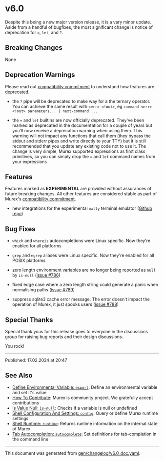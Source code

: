 # v6.0

Despite this being a new major version release, it is a vary minor update. Aside from a handful of bugfixes, the most significant change is notice of deprecation for `=`, `let`, and `?`.

## Breaking Changes

None

## Deprecation Warnings

Please read out [compatibility commitment](https://murex.rocks/compatibility.html) to understand how features are deprecated.

* the `?` pipe will be deprecated to make way for a the ternary operator. You can achieve the same result with `<err> <!out>`, eg `command <err> <!out> parameters... | next-command ...`
  
* the `=` and `let` builtins are now officially deprecated. They've been marked as deprecated in the documentation for a couple of years but you'll now receive a deprecation warning when using them. This warning will not impact any functions that call them (they bypass the stdout and stderr pipes and write directly to your TTY) but it is still recommended that you update any existing code not to use it. The change is very simple, Murex supported expressions as first class primitives, so you can simply drop the `=` and `let` command names from your expressions

## Features

Features marked as **EXPERIMENTAL** are provided without assurances of future breaking changes. All other features are considered stable as part of Murex's [compatibility commitment](https://murex.rocks/compatibility.html).

* new integrations for the experimental `mxtty` terminal emulator ([Github repo](https://github.com/lmorg/mxtty))

## Bug Fixes

* `which` and `whereis` autocompletions were Linux specific. Now they're enabled for all platforms

* `grep` and `egrep` aliases were Linux specific. Now they're enabled for all POSIX platforms

* zero length environment variables are no longer being reported as `null` by `is-null` ([issue #786](https://github.com/lmorg/murex/issues/786))

* fixed edge case where a zero length string could generate a panic when normalising paths ([issue #789](https://github.com/lmorg/murex/issues/789))

* suppress sqlite3 cache error message. The error doesn't impact the operation of Murex, it just spooks users ([issue #788](https://github.com/lmorg/murex/issues/788))
  
## Special Thanks

Special thank yous for this release goes to everyone in the discussions group for raising bug reports and their design discussions.

You rock!

<hr>

Published: 17.02.2024 at 20:47

## See Also

* [Define Environmental Variable: `export`](../commands/export.md):
  Define an environmental variable and set it's value
* [How To Contribute](../Murex/CONTRIBUTING.md):
  Murex is community project. We gratefully accept contributions
* [Is Value Null: `is-null`](../commands/is-null.md):
  Checks if a variable is null or undefined
* [Shell Configuration And Settings: `config`](../commands/config.md):
  Query or define Murex runtime settings
* [Shell Runtime: `runtime`](../commands/runtime.md):
  Returns runtime information on the internal state of Murex
* [Tab Autocompletion: `autocomplete`](../commands/autocomplete.md):
  Set definitions for tab-completion in the command line

<hr/>

This document was generated from [gen/changelog/v6.0_doc.yaml](https://github.com/lmorg/murex/blob/master/gen/changelog/v6.0_doc.yaml).